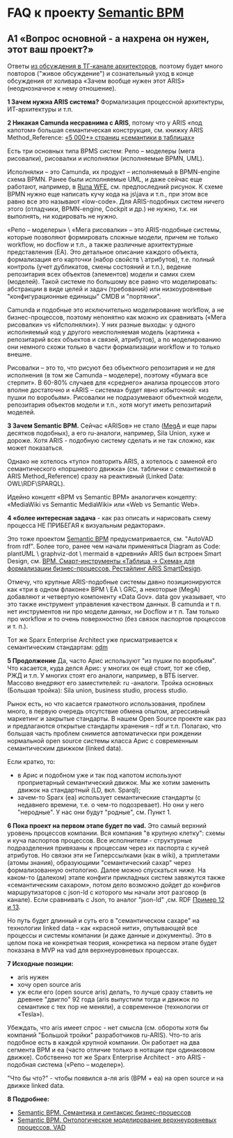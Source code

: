 # FAQ к проекту [Semantic BPM](https://github.com/bpmbpm/SemanticBPM/)
## A1 «Вопрос основной - а нахрена он нужен, этот ваш проект?»
Ответы [из обсуждения в ТГ-канале архитекторов](https://t.me/c/2066031887/1075), поэтому будет много повторов ("живое обсуждение") и сознательный уход в конце обсуждения от холивара «Зачем вообще нужен этот ARIS» (неоднозначное к нему отношение).

**1 Зачем нужна ARIS система?** Формализация процессной архитектуры, ИТ-архитектуры и т.п. 

**2 Никакая Camunda несравнима с ARIS**, потому что у ARIS «под капотом» большая семантическая конструкция, см. книжку ARIS Method_Reference: [«5 000+» страниц «семантики в таблицах»](https://github.com/bpmbpm/doc/tree/main/BPM/ARIS/SCHEER/BASE)

Есть три основных типа BPMS систем: Репо – моделеры (мега рисовалки), рисовалки и исполнялки (исполняемые BPMN, UML).

Исполнялки – это Camunda, их продукт – исполняемый в BPMN-engine схема BPMN. Ранее были исполняемые UML, и даже сейчас еще работают, например, в [Runa WFE](https://habr.com/ru/articles/866822/), см. предпоследний рисунок. 
К схеме BPMN нужно еще написать кучу кода на js\java и т.п., при этом все равно все это называют «low-code». Для ARIS-подобных систем ничего этого (отладчики, BPMN-engine, Cockpit и др.) не нужно, т.к. ни выполнять, ни кодировать не нужно.  

«Репо – моделеры» \ «Мега рисовалки» – это ARIS-подобные системы, которые позволяют формировать сложные модели, причем не только workflow, но docflow и т.п., а также различные архитектурные представления (EA). Это детальное описание каждого объекта, формализация его карточки (набор свойств \ атрибутов), т.е. полный контроль (учет дубликатов, смены состояний и т.п.), ведение репозитария всех объектов (элементов) модели и самих схем (моделей). Такой системе по большому все равно что моделировать: абстракции в виде целей и задач (требований) или низкоуровневые "конфигурационные единыцы" CMDB и "портянки". 

Camunda и подобные это исключительно моделирование workflow, а не бизнес-процессов, поэтому непонятно как можно их сравнивать («Мега рисовалки» vs «Исполнялки»). У них разные выходы: у одного исполняемый код у другого неисполняемая модель (картинка + репозитарий всех объектов и связей, атрибутов), а по моделированию они немного схожи только в части формализации workflow и то только внешне.

Рисовалки – это то, что рисуют без объектного репозитария и не для исполнения (в том же Camunda – моделере), поэтому «бумага все стерпит». 
В 60-80% случаев для «среднего» анализа процессов этого вполне достаточно и «ARIS – система» будет явно избыточной: «из пушки по воробьям». Рисовалки не подразумевают объектной модели, репозитария объектов модели и т.п., хотя могут иметь репозитарий моделей. 

**3 Зачем Semantic BPM.** Сейчас «ARISов» не стало ([MegA](https://www.mega.com/bmp-business-process-management-tool) и еще пары десятков подобных), а его ru-аналоги, например, Sila Union, хуже и дороже. Хотя ARIS - подобную систему сделать и не так сложно, как может показаться.

Однако не хотелось «тупо» повторить ARIS, а хотелось с заменой его семантического «поршневого движка» (см. таблички с семантикой в ARIS Method_Reference) сразу на реактивный (Linked Data: OWL\RDF\SPARQL). 

Идейно концепт «BPM vs Semantic BPM» аналогичен концепту: «MediaWiki vs Semantic MediaWiki» или «Web vs Semantic Web».

**4 «более интересная задача** - как раз описать и нарисовать схему процесса НЕ ПРИБЕГАЯ к визуальным редакторам». 

Это тоже проектом [Semantic BPM](https://github.com/bpmbpm/SemanticBPM/) предусматривается, см. "AutoVAD from rdf". Более того, ранее чем начали применяться Diagram as Code: plantUML \ graphviz-dot \ mermaid в «древний» ARIS был встроен Smart Design, см. [ВРМ. Смарт-инструменты «Таблица -> Схема» для формализации бизнес-процессов. Рестайлинг ARIS SmartDesign](https://habr.com/ru/articles/810851/). 

Отмечу, что крупные ARIS-подобные системы давно позиционируются как «три в одном флаконе» BPM \ EA \ GRC, а некоторые (MegA) добавляют и четвертую компоненту «Data Gov». 
data gov  указывает, что это также инструмент управления качеством данных. В camunda и т п. нет инструментов ни про модели данных, ни Docflow и т п. Там только про workflow и то очень поверхностно (без связок паспортов процессов и т. п.).

Тот же Sparx Enterprise Architect уже присматривается к семантическим стандартам: [odm](https://sparxsystems.com/enterprise_architect_user_guide/17.0/modeling_languages/odm_toolbox_pages.html)

**5 Продолжение** Да, часто Арис используют "из пушки по воробьям". Что касается, куда делся Арис: у многих он ещё стоит, тот же сбер, РЖД и т.п. У многих стоят его аналоги, например, в ВТБ iserver. 
Массово внедряют его заместителей: ru -аналоги. Тройка основных (Большая тройка): Sila union, business studio, process studio.

Рынок есть, но что касается грамотного использования, проблем много, в первую очередь отсутствие обмена опытом, агрессивный маркетинг и закрытые стандарты. В нашем Open Source проекте как раз и предлагаются открытые стандарты хранения – rdf и т.п. 
Полагаю, что большая часть проблем снимется автоматически при рождении нормальной open source системы класса Арис с современным семантическим движком (linked data).

Если кратко, то:
- в Арис и подобном уже и так под капотом используют проприетарный семантический движок. Мы же хотим заменить движок на стандартный (LD, вкл. Sparql);
- зачем-то Sparx (ea) использует семантические стандарты (с недавнего времени, т.е. о чем-то подозревает). Но они у него "неродные". У нас они будут "родные", см. Пункт 1.

**6 Пока проект на первом этапе будет по vad.** Это самый верхний уровень процессов компании. Вся компания "в крупную клетку": схемы и куча паспортов процессов. Все исполнители - структурные подразделения привязаны к процессам через их паспорта с кучей атрибутов. Но связки эти не Гиперссылками (как в wiki), а триплетами (атомы знания), образующими "семантический сахар" через формализованную онтологию.
Далее можно спускаться ниже. На каком-то (далеком) этапе конфиги прикладных систем завяжутся также «семантическим сахаром», потом дело возможно дойдет до конфигов маршрутизаторов с json-ld с которого мы начали этот разговор (в канале). Если сравнивать с Json, то аналог "json-ld" ,см. RDF [Пример 12 и 13](https://www.w3.org/TR/rdf11-primer/).

Но путь будет длинный и суть его в "семантическом сахаре" на технологии linked data – как «красной нити», опутывающей все процессы и системы компании (и даже данные и документы). Это в целом пока не конкретная теория, конкретика на первом этапе будет показана в MVP на vad для верхнеуровневых процессах.

**7 Исходные позиции:**
- aris нужен
- хочу  open source aris
- уж если его (open source aris) делать, то лучше сразу ставить не древнее "двигло" 92 года (aris выпустили тогда и движок по семантике с тех пор не меняли), а современное (технологии от «Tesla»).

Убеждать, что aris имеет спрос - нет смысла (см. обороты хотя бы компаний "Большой тройки" разработчиков ru-ARIS). Что-то aris подобное есть в каждой крупной компании. Он работает на два сегмента BPM и ea (часто отличие только в нотации при одинаковом движке). Собственно тот же Sparx Enterprise Architect - это ARIS - подобная система («Репо – моделер»).

"Что бы что?" - чтобы появился а-ля aris (BPM + ea) на open source и на движке linked data.

**8 Подробнее:**
- [Semantic BPM. Семантика и синтаксис бизнес-процессов](https://habr.com/ru/articles/795883/)
- [Semantic BPM. Онтологическое моделирование верхнеуровневых процессов. VAD](https://habr.com/ru/articles/828266/)


